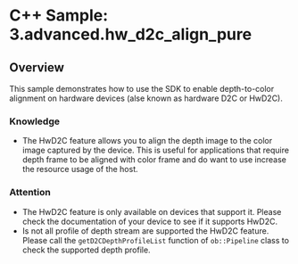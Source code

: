 # C++ Sample: 3.advanced.hw_d2c_align_pure

## Overview

This sample demonstrates how to use the SDK to enable depth-to-color alignment on hardware devices (alse known as hardware D2C or HwD2C).

### Knowledge

- The HwD2C feature allows you to align the depth image to the color image captured by the device. This is useful for applications that require depth frame to be aligned with color frame and do want to use increase the resource usage of the host.

### Attention

- The HwD2C feature is only available on devices that support it. Please check the documentation of your device to see if it supports HwD2C.
- Is not all profile of depth stream are supported the HwD2C feature. Please call the `getD2CDepthProfileList` function of `ob::Pipeline` class to check the supported depth profile.